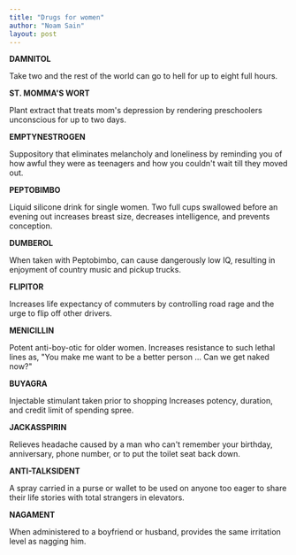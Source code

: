 ```yaml
---
title: "Drugs for women"
author: "Noam Sain"
layout: post
---
```


**DAMNITOL**

Take two and the rest of the world can go to hell for up to eight full hours.

**ST. MOMMA'S WORT**

Plant extract that treats mom's depression by rendering preschoolers unconscious for up to two days.

**EMPTYNESTROGEN**

Suppository that eliminates melancholy and loneliness by reminding you of how awful they were as teenagers and how you couldn't wait till they moved out.

**PEPTOBIMBO**

Liquid silicone drink for single women. Two full cups swallowed before an evening out increases breast size, decreases intelligence, and prevents conception.

**DUMBEROL**

When taken with Peptobimbo, can cause dangerously low IQ, resulting in enjoyment of country music and pickup trucks.

**FLIPITOR**

Increases life expectancy of commuters by controlling road rage and the urge to flip off other drivers.

**MENICILLIN**

Potent anti-boy-otic for older women. Increases resistance to such lethal lines as, "You make me want to be a better person ... Can we get naked now?"

**BUYAGRA**

Injectable stimulant taken prior to shopping Increases potency, duration, and credit limit of spending spree.

**JACKASSPIRIN**

Relieves headache caused by a man who can't remember your birthday, anniversary, phone number, or to put the toilet seat back down.

**ANTI-TALKSIDENT**

A spray carried in a purse or wallet to be used on anyone too eager to share their life stories with total strangers in elevators.

**NAGAMENT**

When administered to a boyfriend or husband, provides the same irritation level as nagging him.
